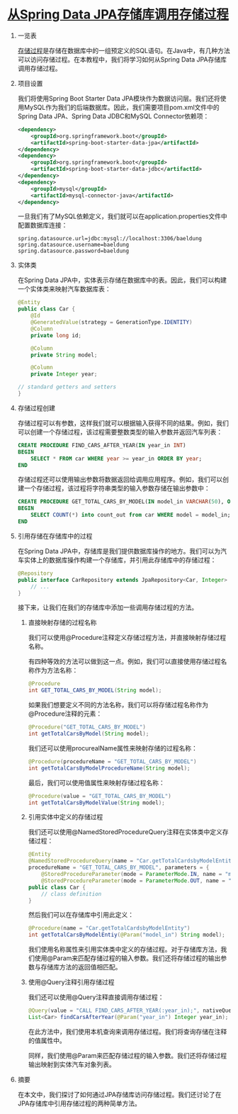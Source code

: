 # [从Spring Data JPA存储库调用存储过程](https://www.baeldung.com/spring-data-jpa-stored-procedures)

1. 一览表

    [存储过程](https://www.baeldung.com/jpa-stored-procedures)是存储在数据库中的一组预定义的SQL语句。在Java中，有几种方法可以访问存储过程。在本教程中，我们将学习如何从Spring Data JPA存储库调用存储过程。

2. 项目设置

    我们将使用Spring Boot Starter Data JPA模块作为数据访问层。我们还将使用MySQL作为我们的后端数据库。因此，我们需要项目pom.xml文件中的Spring Data JPA、Spring Data JDBC和MySQL Connector依赖项：

    ```xml
    <dependency>
        <groupId>org.springframework.boot</groupId>
        <artifactId>spring-boot-starter-data-jpa</artifactId>
    </dependency>
    <dependency>
        <groupId>org.springframework.boot</groupId>
        <artifactId>spring-boot-starter-data-jdbc</artifactId>
    </dependency>
    <dependency>
        <groupId>mysql</groupId>
        <artifactId>mysql-connector-java</artifactId>
    </dependency>
    ```

    一旦我们有了MySQL依赖定义，我们就可以在application.properties文件中配置数据库连接：

    ```properties
    spring.datasource.url=jdbc:mysql://localhost:3306/baeldung
    spring.datasource.username=baeldung
    spring.datasource.password=baeldung
    ```

3. 实体类

    在Spring Data JPA中，实体表示存储在数据库中的表。因此，我们可以构建一个实体类来映射汽车数据库表：

    ```java
    @Entity
    public class Car {
        @Id
        @GeneratedValue(strategy = GenerationType.IDENTITY)
        @Column
        private long id;

        @Column
        private String model;

        @Column
        private Integer year;

    // standard getters and setters
    }
    ```

4. 存储过程创建

    存储过程可以有参数，这样我们就可以根据输入获得不同的结果。例如，我们可以创建一个存储过程，该过程需要整数类型的输入参数并返回汽车列表：

    ```sql
    CREATE PROCEDURE FIND_CARS_AFTER_YEAR(IN year_in INT)
    BEGIN
        SELECT * FROM car WHERE year >= year_in ORDER BY year;
    END
    ```

    存储过程还可以使用输出参数将数据返回给调用应用程序。例如，我们可以创建一个存储过程，该过程将字符串类型的输入参数存储在输出参数中：

    ```sql
    CREATE PROCEDURE GET_TOTAL_CARS_BY_MODEL(IN model_in VARCHAR(50), OUT count_out INT)
    BEGIN
        SELECT COUNT(*) into count_out from car WHERE model = model_in;
    END
    ```

5. 引用存储在存储库中的过程

    在Spring Data JPA中，存储库是我们提供数据库操作的地方。我们可以为汽车实体上的数据库操作构建一个存储库，并引用此存储库中的存储过程：

    ```java
    @Repository
    public interface CarRepository extends JpaRepository<Car, Integer> {
        // ...
    }
    ```

    接下来，让我们在我们的存储库中添加一些调用存储过程的方法。

    1. 直接映射存储的过程名称

        我们可以使用@Procedure注释定义存储过程方法，并直接映射存储过程名称。

        有四种等效的方法可以做到这一点。例如，我们可以直接使用存储过程名称作为方法名称：

        ```java
        @Procedure
        int GET_TOTAL_CARS_BY_MODEL(String model);
        ```

        如果我们想要定义不同的方法名称，我们可以将存储过程名称作为@Procedure注释的元素：

        ```java
        @Procedure("GET_TOTAL_CARS_BY_MODEL")
        int getTotalCarsByModel(String model);
        ```

        我们还可以使用procurealName属性来映射存储的过程名称：

        ```java
        @Procedure(procedureName = "GET_TOTAL_CARS_BY_MODEL")
        int getTotalCarsByModelProcedureName(String model);
        ```

        最后，我们可以使用值属性来映射存储过程名称：

        ```java
        @Procedure(value = "GET_TOTAL_CARS_BY_MODEL")
        int getTotalCarsByModelValue(String model);
        ```

    2. 引用实体中定义的存储过程

        我们还可以使用@NamedStoredProcedureQuery注释在实体类中定义存储过程：

        ```java
        @Entity
        @NamedStoredProcedureQuery(name = "Car.getTotalCardsbyModelEntity", 
        procedureName = "GET_TOTAL_CARS_BY_MODEL", parameters = {
            @StoredProcedureParameter(mode = ParameterMode.IN, name = "model_in", type = String.class),
            @StoredProcedureParameter(mode = ParameterMode.OUT, name = "count_out", type = Integer.class)})
        public class Car {
            // class definition
        }
        ```

        然后我们可以在存储库中引用此定义：

        ```java
        @Procedure(name = "Car.getTotalCardsbyModelEntity")
        int getTotalCarsByModelEntiy(@Param("model_in") String model);
        ```

        我们使用名称属性来引用实体类中定义的存储过程。对于存储库方法，我们使用@Param来匹配存储过程的输入参数。我们还将存储过程的输出参数与存储库方法的返回值相匹配。

    3. 使用@Query注释引用存储过程

        我们还可以使用@Query注释直接调用存储过程：

        ```java
        @Query(value = "CALL FIND_CARS_AFTER_YEAR(:year_in);", nativeQuery = true)
        List<Car> findCarsAfterYear(@Param("year_in") Integer year_in);
        ```

        在此方法中，我们使用本机查询来调用存储过程。我们将查询存储在注释的值属性中。

        同样，我们使用@Param来匹配存储过程的输入参数。我们还将存储过程输出映射到实体汽车对象列表。

6. 摘要

    在本文中，我们探讨了如何通过JPA存储库访问存储过程。我们还讨论了在JPA存储库中引用存储过程的两种简单方法。

